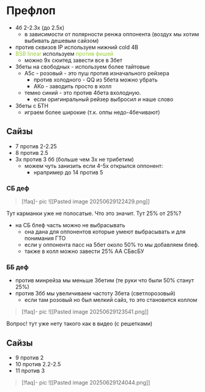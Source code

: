 # Префлоп
- 4б 2-2.3х (до 2.5х)
	- в зависимости от полярности ренжа оппонента
	  (воздух мы хотим выбивать дешевым сайзом)
- против сквизов IP используем нижний cold 4B
- <span style="color:rgb(154, 205, 50)">BSB linear</span> используем <span style="color:rgb(154, 205, 50)">против фишей</span>
	- можно 9х сюитед завести все в 3бет
- 3беты на свободных - используем более тайтовые 
	- А5с - розовый - это пуш против изначального рейзера
		- против холодного - QQ из 5бета можно убрать
		- АКо - заводить просто в колл
	- темно синий - это против 4бета вхолодную.
		- если оригинральный рейзер выбросил и наше слово
- 3беты с БТН
	- играем более широкие (т.к. оппы недо-4бечивают)
## Сайзы
- 7 против 2-2.25
- 8 против 2.5
- 3х против 3 бб (больше чем 3х не трибетим)
	- можем чуть занизить если 4-5х открылся оппонент:
		- нрапример до 14 против 5 

### СБ деф
> [!faq]- pic
>  ![[Pasted image 20250629122429.png]]

Тут карманки уже не полосатые. Что это значит.
Тут 25% от 25%? 

- на СБ блеф часть можно не выбрасывать
	- она дана для оппонентов которые умеют выбрасывать и для понимания ГТО
	- если у оппонента пасс на 5бет около 50% то мы добавляем блеф.
	- также в колл можно завести 25% АА СБвсБУ

### ББ деф
- против минрейза мы меньше 3бетим (те руки что были 50% станут 25%)
- против 3бб мы увеличиваем частоту 3бета (светлорозовый)
	- если там розовый но был мелкий сайз, то это становится коллом
> [!faq]- pic
>  ![[Pasted image 20250629123541.png]]
>  

Вопрос! тут уже нету такого как в видео (с решетками)
## Сайзы
- 9 против 2
- 10 против 2.2-2.5
- 11 против 3

> [!faq]- pic
>  ![[Pasted image 20250629124044.png]] 
>  

